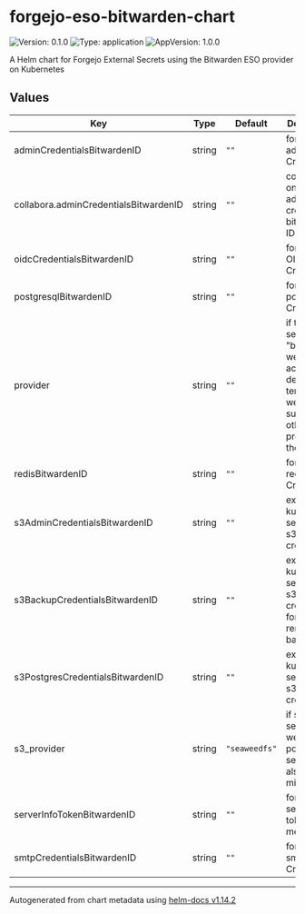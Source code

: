 # forgejo-eso-bitwarden-chart

![Version: 0.1.0](https://img.shields.io/badge/Version-0.1.0-informational?style=flat-square) ![Type: application](https://img.shields.io/badge/Type-application-informational?style=flat-square) ![AppVersion: 1.0.0](https://img.shields.io/badge/AppVersion-1.0.0-informational?style=flat-square)

A Helm chart for Forgejo External Secrets using the Bitwarden ESO provider on Kubernetes

## Values

| Key | Type | Default | Description |
|-----|------|---------|-------------|
| adminCredentialsBitwardenID | string | `""` | forgejo admin Credentials |
| collabora.adminCredentialsBitwardenID | string | `""` | collabora online admin crdentials bitwarden ID |
| oidcCredentialsBitwardenID | string | `""` | forgejo OIDC Credentials |
| postgresqlBitwardenID | string | `""` | forgejo postgres Credentials |
| provider | string | `""` | if this is not set to "bitwarden", we will not actually deploy any templates we may support other secret providers in the future |
| redisBitwardenID | string | `""` | forgejo redis Credentials |
| s3AdminCredentialsBitwardenID | string | `""` | existing kubernetes secret with s3 admin credentials |
| s3BackupCredentialsBitwardenID | string | `""` | existing kubernetes secret with s3 credentials for the remote backups |
| s3PostgresCredentialsBitwardenID | string | `""` | existing kubernetes secret with s3 postgres credentials |
| s3_provider | string | `"seaweedfs"` | if set to seaweedfs we deploy a policy secret. can also be minio |
| serverInfoTokenBitwardenID | string | `""` | forgejo server info token for metrics |
| smtpCredentialsBitwardenID | string | `""` | forgejo smtp Credentials |

----------------------------------------------
Autogenerated from chart metadata using [helm-docs v1.14.2](https://github.com/norwoodj/helm-docs/releases/v1.14.2)
